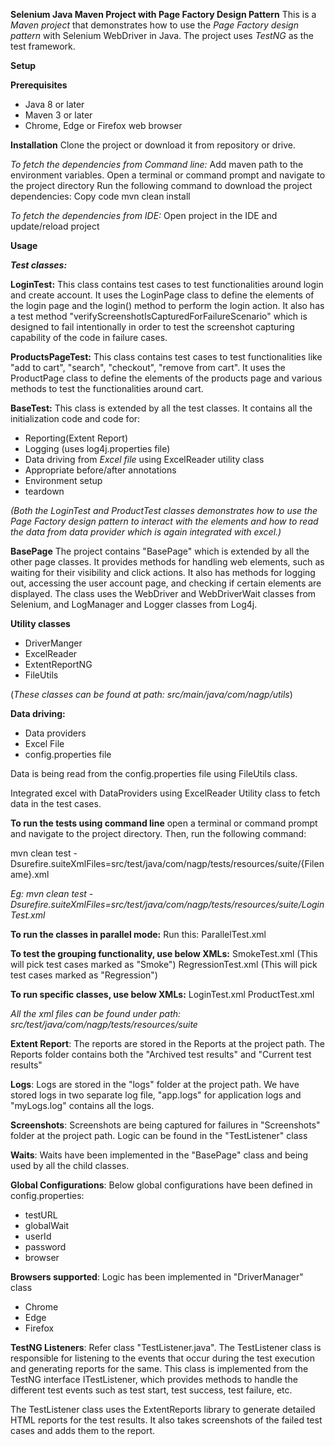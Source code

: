 **Selenium Java Maven Project with Page Factory Design Pattern**
This is a _Maven project_ that demonstrates how to use the _Page Factory design pattern_ with Selenium WebDriver in Java. The project uses _TestNG_ as the test framework.

**Setup**

**Prerequisites**
* Java 8 or later
* Maven 3 or later
* Chrome, Edge or Firefox web browser

**Installation**
Clone the project or download it from repository or drive.

_To fetch the dependencies from Command line:_
Add maven path to the environment variables. 
Open a terminal or command prompt and navigate to the project directory
Run the following command to download the project dependencies:
Copy code
mvn clean install

_To fetch the dependencies from IDE:_
Open project in the IDE and update/reload project


**Usage**

**_Test classes:_**

**LoginTest:**  This class contains test cases to test functionalities around login and create account. It uses the LoginPage class to define the elements of the login page and the login() method to perform the login action.
It also has a test method "verifyScreenshotIsCapturedForFailureScenario" which is designed to fail intentionally in order to test the screenshot capturing capability of the code in failure cases.

**ProductsPageTest:**  This class contains test cases to test functionalities like "add to cart", "search", "checkout", "remove from cart".
It uses the ProductPage class to define the elements of the products page and various methods to test the functionalities around cart.

**BaseTest:** This class is extended by all the test classes. It contains all the initialization code and code for:
* Reporting(Extent Report)
* Logging (uses log4j.properties file)
* Data driving from _Excel file_ using ExcelReader utility class
* Appropriate before/after annotations
* Environment setup
* teardown

_(Both the LoginTest and ProductTest classes demonstrates how to use the Page Factory design pattern to interact with the elements and how to read the data from data provider which is again integrated with excel.)_ 

**BasePage**
The project contains "BasePage" which is extended by all the other page classes. It provides methods for handling web elements, such as waiting for their visibility and click actions. It also has methods for logging out, accessing the user account page, and checking if certain elements are displayed. The class uses the WebDriver and WebDriverWait classes from Selenium, and LogManager and Logger classes from Log4j.

**Utility classes**
* DriverManger
* ExcelReader
* ExtentReportNG
* FileUtils

(_These classes can be found at path:  src/main/java/com/nagp/utils_)

**Data driving:**
* Data providers
* Excel File
* config.properties file

Data is being read from the config.properties file using FileUtils class.

Integrated excel with DataProviders using ExcelReader Utility class to fetch data in the test cases.


**To run the tests using command line** 
open a terminal or command prompt and navigate to the project directory. Then, run the following command:

mvn clean test -Dsurefire.suiteXmlFiles=src/test/java/com/nagp/tests/resources/suite/{Filename}.xml

_Eg: mvn clean test -Dsurefire.suiteXmlFiles=src/test/java/com/nagp/tests/resources/suite/LoginTest.xml_

**To run the classes in parallel mode:**
Run this: ParallelTest.xml

**To test the grouping functionality, use below XMLs:**
SmokeTest.xml  (This will pick test cases marked as "Smoke")
RegressionTest.xml  (This will pick test cases marked as "Regression")

**To run specific classes, use below XMLs:**
LoginTest.xml
ProductTest.xml

_All the xml files can be found under path: src/test/java/com/nagp/tests/resources/suite_


**Extent Report**: The reports are stored in the Reports at the project path. The Reports folder contains both the "Archived test results" 
and "Current test results"

**Logs**: Logs are stored in the "logs" folder at the project path. We have stored logs in two separate log file, "app.logs" for application logs and
"myLogs.log" contains all the logs.

**Screenshots**: Screenshots are being captured for failures in "Screenshots" folder at the project path. Logic can be found in the "TestListener" class

**Waits**:
Waits have been implemented in the "BasePage" class and being used by all the child classes.

**Global Configurations**:
Below global configurations have been defined in config.properties:
* testURL
* globalWait
* userId
* password
* browser

**Browsers supported**: Logic has been implemented in "DriverManager" class
* Chrome
* Edge
* Firefox

**TestNG Listeners**: Refer class "TestListener.java". 
The TestListener class is responsible for listening to the events that occur during the test execution and generating reports for the same. This class is implemented from the TestNG interface ITestListener, which provides methods to handle the different test events such as test start, test success, test failure, etc.

The TestListener class uses the ExtentReports library to generate detailed HTML reports for the test results. It also takes screenshots of the failed test cases and adds them to the report.



